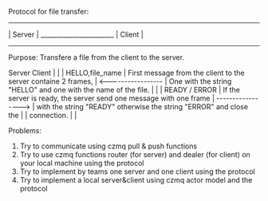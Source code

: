Protocol for file transfer:
 ----------                           ----------
|  Server  | _______________________ |  Client  |
 ----------                           ----------
 
 Purpose: Transfere a file from the client to the server.
 
 Server               Client
    |                    |
    |   HELLO,file_name  |     First message from the client to the server containe 2 frames,
    | <----------------- |     One with the string "HELLO" and one with the name of the file.
    |                    |
    |   READY / ERROR    |     If the server is ready, the server send one message with one frame
    | -----------------> |     with the string "READY" otherwise the string "ERROR" and close the
    |                    |     connection.
    |                    |
    
  Problems:
  1) Try to communicate using czmq pull & push functions
  2) Try to use czmq functions router (for server) and dealer (for client) on your local machine using the protocol
  3) Try to implement by teams one server and one client using the protocol
  4) Try to implement a local server&client using czmq actor model and the protocol
